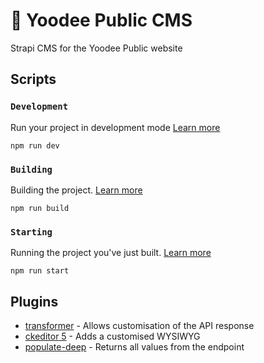 # 🚀 Yoodee Public CMS

Strapi CMS for the Yoodee Public website

## Scripts

### `Development`

Run your project in development mode [Learn more](https://docs.strapi.io/developer-docs/latest/developer-resources/cli/CLI.html#strapi-develop)

```
npm run dev
```

### `Building`

Building the project. [Learn more](https://docs.strapi.io/developer-docs/latest/developer-resources/cli/CLI.html#strapi-build)

```
npm run build
```

### `Starting`

Running the project you've just built. [Learn more](https://docs.strapi.io/developer-docs/latest/developer-resources/cli/CLI.html#strapi-start)

```
npm run start
```

## Plugins

- [transformer](https://market.strapi.io/plugins/strapi-plugin-transformer) - Allows customisation of the API response
- [ckeditor 5](https://market.strapi.io/plugins/@_sh-strapi-plugin-ckeditor) - Adds a customised WYSIWYG
- [populate-deep](https://www.npmjs.com/package/strapi-plugin-populate-deep) - Returns all values from the endpoint
